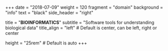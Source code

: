 +++
date = "2018-07-09"
weight = 120
fragment = "domain"
background = "info"
text = "black"
side_header = "right"

title = "**BIOINFORMATICS**"
subtitle = "Software tools for understanding <br> biological data"
title_align = "left" # Default is center, can be left, right or center

height = "25rem" # Default is auto
+++
